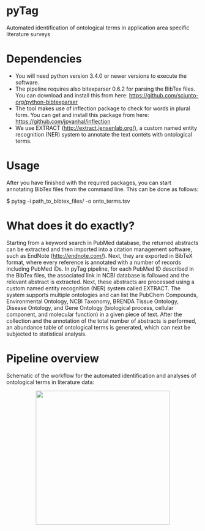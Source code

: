 # pyTag
Automated identification of ontological terms in application area specific literature surveys

# Dependencies
- You will need python version 3.4.0 or newer versions to execute the software.
- The pipeline requires also bitexparser 0.6.2 for parsing the BibTex files. You can download and install this from here: https://github.com/sciunto-org/python-bibtexparser
- The tool makes use of inflection package to check for words in plural form. You can get and install this package from here: https://github.com/jpvanhal/inflection
- We use EXTRACT (http://extract.jensenlab.org/), a custom named entity recognition (NER) system to annotate the text contets with ontological terms.

# Usage
After you have finished with the required packages, you can start annotating BibTex files from the command line. This can be done as follows:

$ pytag -i path_to_bibtex_files/ -o onto_terms.tsv

# What does it do exactly?
Starting from a keyword search in PubMed database, the returned abstracts can be extracted and then imported into a citation management software, such as EndNote (http://endnote.com/). Next, they are exported in BibTeX format, where every reference is annotated with a number of records including PubMed IDs. In pyTag pipeline, for each PubMed ID described in the BibTex files, the associated link in NCBI database is followed and the relevant abstract is extracted. Next, these abstracts are processed using a custom named entity recognition (NER) system called EXTRACT. The system supports multiple ontologies and can list the PubChem Compounds, Environmental Ontology, NCBI Taxonomy, BRENDA Tissue Ontology, Disease Ontology, and Gene Ontology (biological process, cellular component, and molecular function) in a given piece of text. After the collection and the annotation of the total number of abstracts is performed, an abundance table of ontological terms is generated, which can next be subjected to statistical analysis.

# Pipeline overview
Schematic of the workflow for the automated identification and analyses of ontological terms in literature data: 
<p align="center">
  <img src="/Users/kociorges/Desktop/pyTag_figures/Figures for paper/Figure_1.pdf" width="350"/>
</p>
